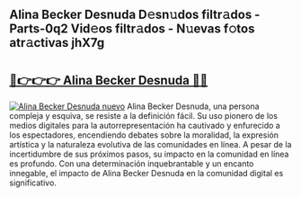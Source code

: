 ## Alina Becker Desnuda D𝚎sn𝚞dos filtr𝚊dos - Parts-0q2 Vid𝚎os filtr𝚊dos - N𝚞evas f𝚘tos atr𝚊ctivas jhX7g

# <h2><a href="http://mbd8e0.tromn.icu/?c=Alina+Becker+Desnuda">🔗👉👉👉 Alina Becker Desnuda 🔗🔗</a></h2>

[![Alina Becker Desnuda nuevo](https://i.imgur.com/pEAQMta.gif)](http://mbd8e0.tromn.icu/?c=Alina+Becker+Desnuda)
Alina Becker Desnuda, una persona compleja y esquiva, se resiste a la definición fácil. Su uso pionero de los medios digitales para la autorrepresentación ha cautivado y enfurecido a los espectadores, encendiendo debates sobre la moralidad, la expresión artística y la naturaleza evolutiva de las comunidades en línea. A pesar de la incertidumbre de sus próximos pasos, su impacto en la comunidad en línea es profundo. Con una determinación inquebrantable y un encanto innegable, el impacto de Alina Becker Desnuda en la comunidad digital es significativo.

